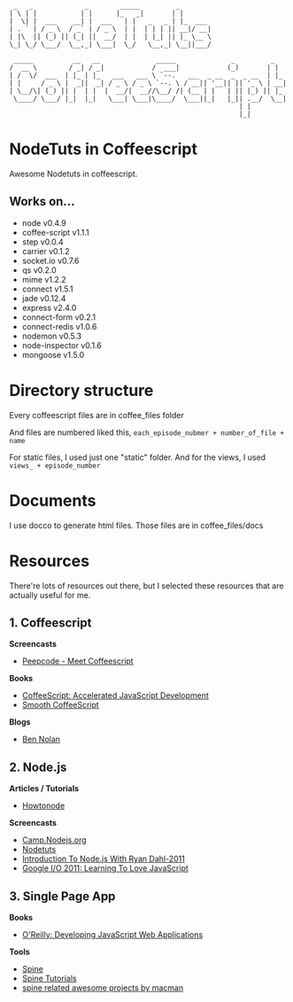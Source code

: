```
 _   _             _        _____         _        
| \ | |           | |      |_   _|       | |       
|  \| |  ___    __| |  ___   | |   _   _ | |_  ___ 
| . ` | / _ \  / _` | / _ \  | |  | | | || __|/ __|
| |\  || (_) || (_| ||  __/  | |  | |_| || |_ \__ \
\_| \_/ \___/  \__,_| \___|  \_/   \__,_| \__||___/

 _____          __   __              _____              _         _   
/  __ \        / _| / _|            /  ___|            (_)       | |  
| /  \/  ___  | |_ | |_   ___   ___ \ `--.   ___  _ __  _  _ __  | |_ 
| |     / _ \ |  _||  _| / _ \ / _ \ `--. \ / __|| '__|| || '_ \ | __|
| \__/\| (_) || |  | |  |  __/|  __//\__/ /| (__ | |   | || |_) || |_ 
 \____/ \___/ |_|  |_|   \___| \___|\____/  \___||_|   |_|| .__/  \__|
                                                          | |         
                                                          |_|
```
# NodeTuts in Coffeescript
Awesome Nodetuts in coffeescript.

## Works on...
* node           v0.4.9 
* coffee-script  v1.1.1
* step           v0.0.4
* carrier        v0.1.2
* socket.io      v0.7.6 
* qs             v0.2.0
* mime           v1.2.2
* connect        v1.5.1
* jade           v0.12.4
* express        v2.4.0
* connect-form   v0.2.1
* connect-redis  v1.0.6
* nodemon        v0.5.3
* node-inspector v0.1.6
* mongoose       v1.5.0   

# Directory structure
Every coffeescript files are in coffee_files folder

And files are numbered liked this,
`each_episode_nubmer + number_of_file + name`

For static files, I used just one "static" folder.
And for the views, I used `views_ + episode_number`
       

# Documents
I use docco to generate html files. 
Those files are in coffee_files/docs

# Resources
There're lots of resources out there, but I selected these resources that are actually useful for me.

## 1. Coffeescript 

**Screencasts** 

* [Peepcode - Meet Coffeescript](http://peepcode.com/products/coffeescript) 

**Books**     

* [CoffeeScript: Accelerated JavaScript Development](http://pragprog.com/book/tbcoffee/coffeescript)  
* [Smooth CoffeeScript](http://autotelicum.github.com/Smooth-CoffeeScript/)

**Blogs**   

* [Ben Nolan](http://bennolan.com/)

## 2. Node.js 

**Articles / Tutorials**      

* [Howtonode](http://howtonode.org)

**Screencasts**  

* [Camp.Nodejs.org](http://camp.nodejs.org/) 
* [Nodetuts](http://nodetuts.com)
* [Introduction To Node.js With Ryan Dahl-2011](http://ontwik.com/javascript/introduction-to-node-js-with-ryan-dahl/)
* [Google I/O 2011: Learning To Love JavaScript](http://ontwik.com/javascript/google-io-2011-learning-to-love-javascript/)

## 3. Single Page App 

**Books**          

* [O'Reilly: Developing JavaScript Web Applications](http://jswebapps.heroku.com/)

**Tools**   

* [Spine](http://maccman.github.com/spine/) 
* [Spine Tutorials](http://maccman.github.com/spine.tutorials/) 
* [spine related awesome projects by macman](https://github.com/maccman) 
